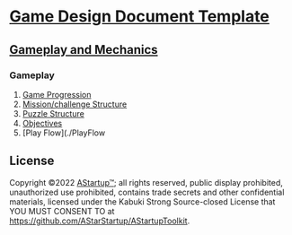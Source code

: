 # [Game Design Document Template](../../)

## [Gameplay and  Mechanics](../)

### Gameplay

1. [Game Progression](./GameProgression)
2. [Mission/challenge Structure](./MissionChallengeStructure)
3. [Puzzle Structure](./PuzzleStructure)
4. [Objectives](./Objective)
5. [Play Flow](./PlayFlow

## License

Copyright ©2022 [AStartup™](https://astartup.net); all rights reserved, public display prohibited, unauthorized use prohibited, contains trade secrets and other confidential materials, licensed under the Kabuki Strong Source-closed License that YOU MUST CONSENT TO at <https://github.com/AStarStartup/AStartupToolkit>.

